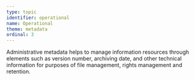 ```yaml
---
type: topic
identifier: operational
name: Operational
theme: metadata
ordinal: 3
---
```

Administrative metadata helps to manage information resources through elements such as version number, archiving date, and other technical information for purposes of file management, rights management and retention.
